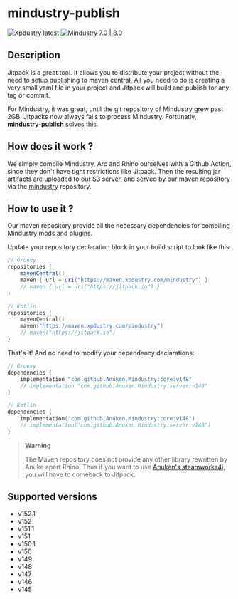 # mindustry-publish

[![Xpdustry latest](https://maven.xpdustry.com/api/badge/latest/mindustry/com/github/Anuken/Mindustry/core?color=008080&name=Mindustry)](https://maven.xpdustry.com/#/mindustry/com/github/Anuken/Mindustry/core)
[![Mindustry 7.0 | 8.0](https://img.shields.io/badge/Mindustry-7.0%7C8.0-008080)](https://github.com/Anuken/Mindustry/releases)

## Description

Jitpack is a great tool. It allows you to distribute your project without the need to setup publishing to maven central.
All you need to do is creating a very small yaml file in your project and Jitpack will build and publish for any tag or commit.

For Mindustry, it was great, until the git repository of Mindustry grew past 2GB. Jitpacks now always fails to process Mindustry.
Fortunatly, **mindustry-publish** solves this.

## How does it work ?

We simply compile Mindustry, Arc and Rhino ourselves with a Github Action, since they don't have tight restrictions like Jitpack.
Then the resulting jar artifacts are uploaded to our [S3 server](https://minio.xpdustry.com),
and served by our [maven repository](https://maven.xpdustry.com) via the [mindustry](https://maven.xpdustry.com/#/mindustry) repository.

## How to use it ?

Our maven repository provide all the necessary dependencies for compiling Mindustry mods and plugins.

Update your repository declaration block in your build script to look like this:

```groovy
// Groovy
repositories {
    mavenCentral()
    maven { url = uri("https://maven.xpdustry.com/mindustry") }
    // maven { url = uri("https://jitpack.io") }
}
```

```kt
// Kotlin
repositories {
    mavenCentral()
    maven("https://maven.xpdustry.com/mindustry")
    // maven("https://jitpack.io")
}
```

That's it! And no need to modify your dependency declarations:

```groovy
// Groovy
dependencies {
    implementation "com.github.Anuken.Mindustry:core:v148"
    // implementation "com.github.Anuken.Mindustry:server:v148"
}
```

```kt
// Kotlin
dependencies {
    implementation("com.github.Anuken.Mindustry:core:v148")
    // implementation("com.github.Anuken.Mindustry:server:v148")
}
```

> **Warning**
> 
> The Maven repository does not provide any other library rewritten by Anuke apart Rhino.
> Thus if you want to use [Anuken's steamworks4j](https://github.com/Anuken/steamworks4j), you will have to comeback to Jitpack.

## Supported versions

- v152.1
- v152
- v151.1
- v151
- v150.1
- v150
- v149
- v148
- v147
- v146
- v145
